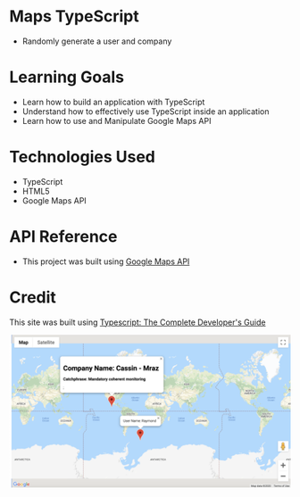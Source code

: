 # Maps TypeScript 
* Randomly generate a user and company


# Learning Goals
* Learn how to build an application with TypeScript
* Understand how to effectively use TypeScript inside an application
* Learn how to use and Manipulate Google Maps API

# Technologies Used 
* TypeScript
* HTML5
* Google Maps API

# API Reference
* This project was built using [Google Maps API](https://developers.google.com/maps/documentation/javascript/get-api-key)

# Credit
This site was built using [Typescript: The Complete Developer's Guide](https://www.udemy.com/course/typescript-the-complete-developers-guide/)

![Screenshot](Maps.png)